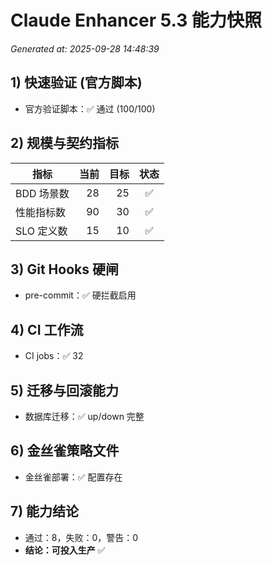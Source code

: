# Claude Enhancer 5.3 能力快照
_Generated at: 2025-09-28 14:48:39_

## 1) 快速验证 (官方脚本)
- 官方验证脚本：✅ 通过 (100/100)
## 2) 规模与契约指标

| 指标 | 当前 | 目标 | 状态 |
|---|---:|---:|:---:|
| BDD 场景数 | 28 | 25 | ✅ |
| 性能指标数 | 90 | 30 | ✅ |
| SLO 定义数 | 15 | 10 | ✅ |

## 3) Git Hooks 硬闸
- pre-commit：✅ 硬拦截启用
## 4) CI 工作流
- CI jobs：✅ 32
## 5) 迁移与回滚能力
- 数据库迁移：✅ up/down 完整
## 6) 金丝雀策略文件
- 金丝雀部署：✅ 配置存在
## 7) 能力结论
- 通过：8，失败：0，警告：0
- **结论：可投入生产** ✅
